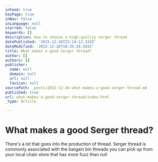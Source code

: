 ```yaml
---
inFeed: true
hasPage: true
inNav: false
inLanguage: null
starred: false
keywords: []
description: How to choose a high-quality serger thread
datePublished: '2015-12-26T23:14:12.333Z'
dateModified: '2015-12-26T18:35:20.503Z'
title: What makes a good Serger thread?
author: []
authors: []
publisher:
  name: null
  domain: null
  url: null
  favicon: null
sourcePath: _posts/2015-12-26-what-makes-a-good-serger-thread.md
published: true
url: what-makes-a-good-serger-thread/index.html
_type: Article

---
```

# What makes a good Serger thread?

There's a lot that goes into the production of thread. Serger thread is commonly associated with the bargain bin threads you can pick up from your local chain store that has more fuzz than null